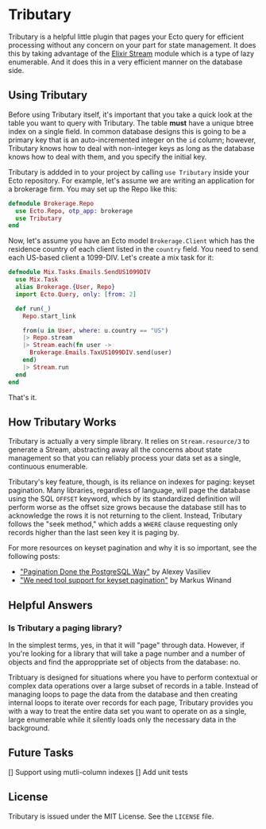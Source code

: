 Tributary
=========

Tributary is a helpful little plugin that pages your Ecto query for efficient
processing without any concern on your part for state management. It does
this by taking advantage of the [Elixir Stream](http://elixir-lang.org/docs/stable/elixir/Stream.html)
module which is a type of lazy enumerable. And it does this in a very efficient
manner on the database side.

Using Tributary
---------------

Before using Tributary itself, it's important that you take a quick look
at the table you want to query with Tributary. The table __must__ have
a unique btree index on a single field. In common database designs this
is going to be a primary key that is an auto-incremented integer on
the `id` column; however, Tributary knows how to deal with non-integer
keys as long as the database knows how to deal with them, and you
specify the initial key.

Tributary is addded in to your project by calling `use Tributary`
inside your Ecto repository. For example, let's assume we are
writing an application for a brokerage firm. You may set up the
Repo like this:

```elixir
defmodule Brokerage.Repo
  use Ecto.Repo, otp_app: brokerage
  use Tributary
end
```

Now, let's assume you have an Ecto model `Brokerage.Client` which has
the residence country of each client listed in the `country` field.
You need to send each US-based client a 1099-DIV. Let's create
a mix task for it:

```elixir
defmodule Mix.Tasks.Emails.SendUS1099DIV
  use Mix.Task
  alias Brokerage.{User, Repo}
  import Ecto.Query, only: [from: 2]

  def run(_)
    Repo.start_link

    from(u in User, where: u.country == "US")
	|> Repo.stream
	|> Stream.each(fn user ->
	  Brokerage.Emails.TaxUS1099DIV.send(user)
	end)
	|> Stream.run
  end
end
```

That's it. 

How Tributary Works
------------------

Tributary is actually a very simple library. It relies on `Stream.resource/3`
to generate a Stream, abstracting away all the concerns about state
management so that you can reliably process your data set as a 
single, continuous enumerable. 

Tributary's key feature, though, is its reliance on indexes
for paging: keyset pagination. Many libraries, regardless of language,
will page the database using the SQL `OFFSET` keyword, which by its
standardized definition will perform worse as the offset size grows
because the database still has to acknowledge the rows it is not
returning to the client. Instead, Tributary follows the "seek method,"
which adds a `WHERE` clause requesting only records higher than
the last seen key it is paging by.

For more resources on keyset pagination and why it is so important,
see the following posts:

  * ["Pagination Done the PostgreSQL Way"](http://leopard.in.ua/2014/10/11/postgresql/paginattion) by Alexey Vasiliev
  * ["We need tool support for keyset pagination"](http://use-the-index-luke.com/no-offset) by Markus Winand

Helpful Answers
---------------

### Is Tributary a paging library?

In the simplest terms, yes, in that it will "page" through data. However,
if you're looking for a library that will take a page number and a
number of objects and find the approppriate set of objects from
the database: no.

Tribtuary is designed for situations where you have to perform contextual
or complex data operations over a large subset of records in a table.
Instead of managing loops to page the data from the database and then
creating internal loops to iterate over records for each page, Tributary
provides you with a way to treat the entire data set you want to
operate on as a single, large enumerable while it silently loads
only the necessary data in the background.

Future Tasks
------------

[] Support using mutli-column indexes
[] Add unit tests

License
------

Tributary is issued under the MIT License. See the `LICENSE` file.

